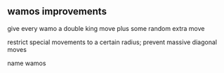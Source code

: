 ## wamos improvements

give every wamo a double king move plus some random extra move

restrict special movements to a certain radius; prevent massive diagonal moves

name wamos